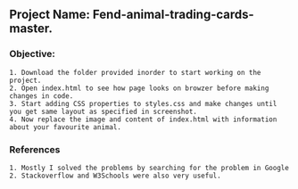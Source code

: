 ## Project Name: Fend-animal-trading-cards-master.

### Objective:
    1. Download the folder provided inorder to start working on the project.
    2. Open index.html to see how page looks on browzer before making changes in code.
    3. Start adding CSS properties to styles.css and make changes until you get same layout as specified in screenshot.
    4. Now replace the image and content of index.html with information about your favourite animal.
### References
    1. Mostly I solved the problems by searching for the problem in Google
    2. Stackoverflow and W3Schools were also very useful.
 